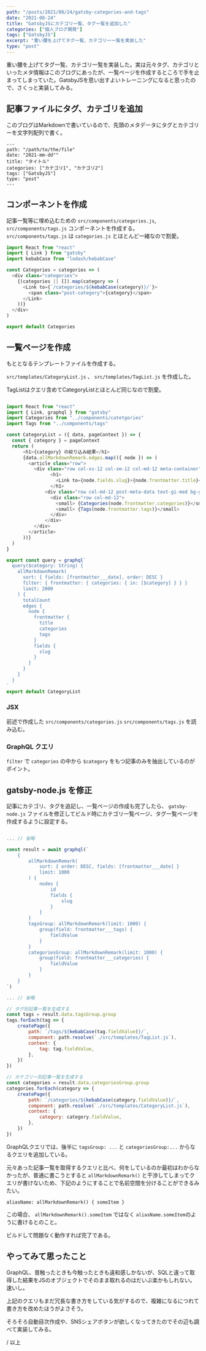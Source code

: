 ```yaml
---
path: "/posts/2021/08/24/gatsby-categories-and-tags"
date: "2021-08-24"
title: "GatsbyJSにカテゴリ一覧、タグ一覧を追加した"
categories: ["個人ブログ開発"]
tags: ["GatsbyJS"]
excerpt: "重い腰を上げてタグ一覧、カテゴリー一覧を実装した"
type: "post"
---
```


重い腰を上げてタグ一覧、カテゴリ一覧を実装した。実は元々タグ、カテゴリといったメタ情報はこのブログにあったが、一覧ページを作成するところで手を止まってしまっていた。GatsbyJSを思い出すよいトレーニングになると思ったので、さくっと実装してみる。

## 記事ファイルにタグ、カテゴリを追加

このブログはMarkdownで書いているので、先頭のメタデータにタグとカテゴリーを文字列配列で書く。

```md:title=md
---
path: "/path/to/the/file"
date: "2021-mm-dd""
title: "タイトル"
categories: ["カテゴリ1", "カテゴリ2"]
tags: ["GatsbyJS"]
type: "post"
---

```

## コンポーネントを作成

記事一覧等に埋め込むための `src/components/categories.js`, `src/components/tags.js` コンポーネントを作成する。
`src/components/tags.js` は `categories.js` とほとんど一緒なので割愛。

```js:title=src/components/categories.js
import React from "react"
import { Link } from "gatsby"
import kebabCase from "lodash/kebabCase"

const Categories = categories => (
  <div class="categories">
    {(categories || []).map(category => (
      <Link to={`/categories/${kebabCase(category)}/`}>
        <span class="post-category">{category}</span>
      </Link>
    ))}
  </div>
)

export default Categories
```

## 一覧ページを作成

もととなるテンプレートファイルを作成する。

`src/templates/CategoryList.js` 、 `src/templates/TagList.js` を作成した。

TagListはクエリ含めてCategoryListとほとんど同じなので割愛。

```js:title=src/templates/CategoryList.js

import React from "react"
import { Link, graphql } from "gatsby"
import Categories from "../components/catetgories"
import Tags from "../components/tags"

const CategoryList = ({ data, pageContext }) => {
  const { category } = pageContext
  return (
      <h1>{category} の絞り込み結果</h1>
      {data.allMarkdownRemark.edges.map(({ node }) => (
        <article class="row">
          <div class="row col-xs-12 col-sm-12 col-md-12 meta-container">
                <h1>
                  <Link to={node.fields.slug}>{node.frontmatter.title}</Link>
                </h1>
              <div class="row col-md-12 post-meta-data text-gi-med bg-gi-light">
                <div class="row col-md-12">
                  <small> {Categories(node.frontmatter.categories)}</small>
                  <small> {Tags(node.frontmatter.tags)}</small>
                </div>
              </div>
          </div>
        </article>
      ))}
  )
}

export const query = graphql`
  query($category: String) {
    allMarkdownRemark(
      sort: { fields: [frontmatter___date], order: DESC }
      filter: { frontmatter: { categories: { in: [$category] } } }
      limit: 2000
    ) {
      totalCount
      edges {
        node {
          frontmatter {
            title
            categories
            tags
          }
          fields {
            slug
          }
        }
      }
    }
  }
`
export default CategoryList

```

### JSX

前述で作成した `src/components/categories.js` `src/components/tags.js` を読み込む。


### GraphQL クエリ
`filter` で `categories` の中から `$category` をもつ記事のみを抽出しているのがポイント。

## gatsby-node.js を修正

記事にカテゴリ、タグを追記し、一覧ページの作成も完了したら、 `gatsby-node.js` ファイルを修正してビルド時にカテゴリ一覧ページ、タグ一覧ページを作成するように設定する。

```js:title=gatsby-node.js

... // 省略

const result = await graphql(`
	{
		allMarkdownRemark(
			sort: { order: DESC, fields: [frontmatter___date] }
			limit: 1000
		) {
			nodes {
				id
				fields {
					slug
				}
			}
		}
		tagsGroup: allMarkdownRemark(limit: 1000) {
			group(field: frontmatter___tags) {
				fieldValue
			}
		}
		categoriesGroup: allMarkdownRemark(limit: 1000) {
			group(field: frontmatter___categories) {
				fieldValue
			}
		}
	}
`)

... // 省略

// タグ別記事一覧を生成する
const tags = result.data.tagsGroup.group
tags.forEach(tag => {
	createPage({
		path: `/tags/${kebabCase(tag.fieldValue)}/`,
		component: path.resolve(`./src/templates/TagList.js`),
		context: {
			tag: tag.fieldValue,
		},
	})
})

// カテゴリー別記事一覧を生成する
const categories = result.data.categoriesGroup.group
categories.forEach(category => {
	createPage({
		path: `/categories/${kebabCase(category.fieldValue)}/`,
		component: path.resolve(`./src/templates/CategoryList.js`),
		context: {
			category: category.fieldValue,
		},
	})
})

```

GraphQLクエリでは、後半に `tagsGroup: ...` と `categoriesGroup:...` からなるクエリを追加している。

元々あった記事一覧を取得するクエリと比べ、何をしているのか最初はわからなかったが、普通に書こうとすると `allMarkdownRemark()` と干渉してしまってクエリが書けないため、下記のようにすることで名前空間を分けることができるみたい。

```
aliasName: allMarkdownRemark() { someItem } 
```
この場合、 `allMarkdownRemark().someItem` ではなく `aliasName.someItem`のように書けるとのこと。


ビルドして問題なく動作すれば完了である。

## やってみて思ったこと

GraphQL、昔触ったときも今触ったときも違和感しかないが、SQLと違って取得した結果をJSのオブジェクトでそのまま取れるのはだいぶ楽かもしれない。速いし。

上記のクエリもまだ冗長な書き方をしている気がするので、複雑になるにつれて書き方を改めたほうがよさそう。

そろそろ自動目次作成や、SNSシェアボタンが欲しくなってきたのでその辺も調べて実装してみる。


/ 以上
